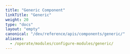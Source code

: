 ```yaml
---
title: "Generic Component"
linkTitle: "Generic"
weight: 20
type: "docs"
layout: "empty"
canonical: "/dev/reference/apis/components/generic/"
aliases:
  - /operate/modules/configure-modules/generic/
---
```

